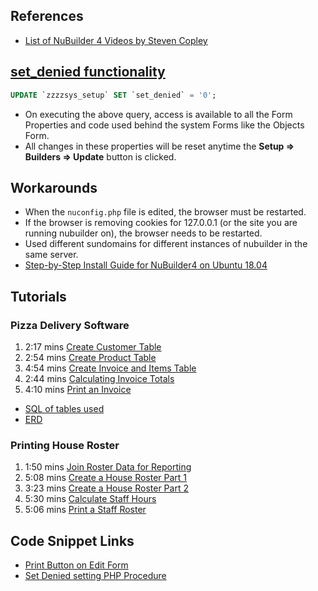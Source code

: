 ## References
* [List of NuBuilder 4 Videos by Steven Copley](https://www.youtube.com/c/StevenCopley/videos)

## [set_denied functionality](https://forums.nubuilder.com/viewtopic.php?f=19&t=10670)
```sql
UPDATE `zzzzsys_setup` SET `set_denied` = '0';
```
* On executing the above query, access is available to all the Form Properties and code used behind the system Forms like the Objects Form.
* All changes in these properties will be reset anytime the **Setup => Builders => Update** button is clicked.

## Workarounds
* When the `nuconfig.php` file is edited, the browser must be restarted.
* If the browser is removing cookies for 127.0.0.1 (or the site you are running nubuilder on), the browser needs to be restarted.
* Used different sundomains for different instances of nubuilder in the same server.
* [Step-by-Step Install Guide for NuBuilder4 on Ubuntu 18.04](https://forums.nubuilder.com/viewtopic.php?f=19&t=9751)

## Tutorials

### Pizza Delivery Software

1. 2:17 mins [Create Customer Table](https://www.youtube.com/watch?v=tVE0JgRWhhc)
1. 2:54 mins [Create Product Table](https://www.youtube.com/watch?v=XTjKqJl2sl8)
1. 4:54 mins [Create Invoice and Items Table](https://www.youtube.com/watch?v=40aWH3Gqn28)
1. 2:44 mins [Calculating Invoice Totals](https://www.youtube.com/watch?v=vf41VH7PgxE)
1. 4:10 mins [Print an Invoice](https://www.youtube.com/watch?v=sR_RqTkLO8k)

* [SQL of tables used](./nuBuilder4_Pizza_tables.sql)
* [ERD](./nuBuilder4_Tutorial_Pizza_ERD.png)

### Printing House Roster

1. 1:50 mins [Join Roster Data for Reporting](https://www.youtube.com/watch?v=3HIBSCcHjs4)
1. 5:08 mins [Create a House Roster Part 1](https://www.youtube.com/watch?v=50PBQf-XuN8)
1. 3:23 mins [Create a House Roster Part 2](https://www.youtube.com/watch?v=m9xF7kkKCzc)
1. 5:30 mins [Calculate Staff Hours](https://www.youtube.com/watch?v=GB-rH_VrL-0)
1. 5:06 mins [Print a Staff Roster](https://www.youtube.com/watch?v=VkW8NZzjFH8)

## Code Snippet Links
* [Print Button on Edit Form](https://forums.nubuilder.com/viewtopic.php?f=19&t=9438)
* [Set Denied setting PHP Procedure](./set_denied.png)